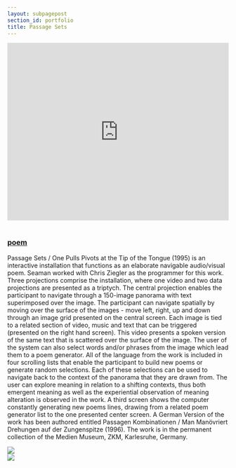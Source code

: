 ```yaml
---
layout: subpagepost
section_id: portfolio
title: Passage Sets
---
```

<div class="full">
    <div class="row">
        <div class="large-12 large-centered columns">
            <iframe src="https://vimeo.com/showcase/7345843/embed" width="720" height="405" allowfullscreen frameborder="0"></iframe>
</div>
</div>
<div class="Text_works">
<br>
<a href="../images/portfolio/Passage Sets final poem.pdf"><h3>poem</h3></a>
<P>
Passage Sets / One Pulls Pivots at the Tip of the Tongue (1995) is an interactive installation that functions as an elaborate navigable audio/visual poem. Seaman worked with Chris Ziegler as the programmer for this work. Three projections comprise the installation, where one video and two data projections are presented as a triptych. The central projection enables the participant to navigate through a 150-image panorama with text superimposed over the image. The participant can navigate spatially by moving over the surface of the images - move left, right, up and down through an image grid presented on the central screen. Each image is tied to a related section of video, music and text that can be triggered (presented on the right hand screen). This video presents a spoken version of the same text that is scattered over the surface of the image. The user of the system can also select words and/or phrases from the image which lead them to a poem generator. All of the language from the work is included in four scrolling lists that enable the participant to build new poems or generate random selections. Each of these selections can be used to navigate back to the context of the panorama that they are drawn from. The user can explore meaning in relation to a shifting contexts, thus both emergent meaning as well as the experiential observation of meaning alteration is observed in the work. A third screen shows the computer constantly generating new poems lines, drawing from a related poem generator list to the one presented center screen. A German Version of the work has been authored entitled Passagen Kombinationen / Man Manövriert Drehungen auf der Zungenspitze (1996). The work is in the permanent collection of the Medien Museum, ZKM, Karlesruhe, Germany.
</P>
<div> 
    <img src="../images/assets/Picture29.png">
    <br>
    <img src="../images/assets/Picture30.png">
</div>
</div>
<br>
<br>

